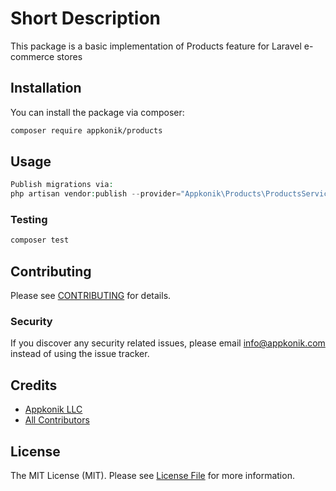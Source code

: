# Short Description
This package is a basic implementation of Products feature for Laravel e-commerce stores
## Installation

You can install the package via composer:

```bash
composer require appkonik/products
```

## Usage

```php
Publish migrations via:
php artisan vendor:publish --provider="Appkonik\Products\ProductsServiceProvider" --tag="migrations" 
```

### Testing

```bash
composer test
```

## Contributing

Please see [CONTRIBUTING](CONTRIBUTING.md) for details.

### Security

If you discover any security related issues, please email info@appkonik.com instead of using the issue tracker.

## Credits

-   [Appkonik LLC](https://github.com/appkonik)
-   [All Contributors](../../contributors)

## License

The MIT License (MIT). Please see [License File](LICENSE.md) for more information.